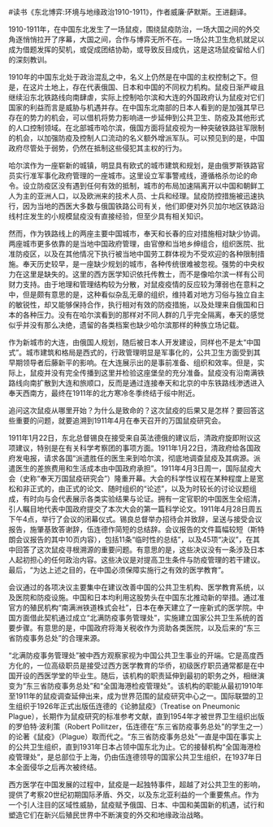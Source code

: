 #读书《东北博弈:环境与地缘政治1910-1911》，作者威廉·萨默斯。王进翻译。

1910-1911年，在中国东北发生了一场鼠疫，围绕鼠疫防治，一场大国之间的外交角逐悄悄拉开了序幕，大国之间，合作与博弈无所不在。一场公共卫生危机就足以成为借题发挥的契机，或促成团结协助，或导致反目成仇，这是这场鼠疫留给人们的深刻教训。

1910年的中国东北处于政治混乱之中，名义上仍然是在中国的主权控制之下。但是，在这片土地上，存在代表俄国、日本和中国的不同权力机构。鼠疫日渐严峻且继续沿东北铁路线向南肆虐，实际上控制哈尔滨和大连的外国政府认为鼠疫对它们国家的利益而言是威胁与机遇并存。在中国东北南部的日本人看到的是加强其早已存在的势力的机会，可以借机将势力影响进一步延伸到公共卫生、防疫及其他形式的人口控制领域。在北部城市哈尔滨，俄国方面将鼠疫视为一种突破铁路驻军限制的机会，以加强防疫及控制人口流动的名义额外增派军队。可以预见到的是，中国政府尽管处于弱势，仍然在抵制这些侵犯其主权的行为。

哈尔滨作为一座崭新的城镇，明显具有欧式的城市建筑和规划，是由俄罗斯铁路官员实行准军事化政府管理的一座城市。这里设立军事警戒线，遵循格杀勿论的命令。设立防疫区没有遇到任何有效的抵制，城市的布局加速隔离开以中国和朝鲜工人为主的亚洲人口，以及欧洲来的技术人员、士兵和经理。鼠疫防控措施被迅速执行，因为当地的西医大多数与俄国铁路公司有关，他们即便对外贝加尔地区铁路沿线村庄发生的小规模鼠疫没有直接经验，但至少具有相关知识。

然而，作为铁路线上的两座主要中国城市，奉天和长春的应对措施相对缺少协调。两座城市更多依靠的是当地中国政府管理，由官僚和当地乡绅组合，组织医院、批准防疫区，以及在其他情况下执行被当地中国劳工群体视为不受欢迎的各种限制措施。奉天历史较早，是一座缺少规划的城市，各种传统很难被忽视。强势的中央权力在这里是缺失的。这里的西方医学知识依托传教士，而不是像哈尔滨一样有公司财力支持。由于地理和管理结构较为分散，对鼠疫疫情的反应较为薄弱也在意料之中，但是颇有意思的是，这种看似杂乱无章的组织，维持着对地方习俗与独立自主的敏锐性，却又能够保持合作，执行相对有效的防疫措施，以及处理来自俄国和日本的各种压力。没有在哈尔滨看到的那样对不同人群的几乎完全隔离，奉天的感觉似乎并没有那么决绝，遗留的各类档案也缺少哈尔滨那样的种族立场记载。

作为新城市的大连，由俄国人规划，随后被日本人开发建设，同样也不是太“中国式”。城市建筑和格局是西式的，行政管理明显是军事化的，公共卫生方面受到其早期领导者后藤新平的影响。在大连展示出的是事前准备、组织和效率。但是，实际上，鼠疫并没有完全传播到这里并检验这座堡垒的充分准备。鼠疫没有沿南满铁路线向南扩散到大连和旅顺口，反而是通过连接奉天和北京的中东铁路线渗透进入奉天西南方，最终在1911年的北方寒冷冬季终结于绥中附近。

追问这次鼠疫从哪里开始？为什么是致命的？这次鼠疫的后果又是怎样？要回答这些重要的问题，就要追溯到1911年4月在奉天召开的万国鼠疫研究会。

1911年1月22日，东北总督锡良在接受来自英法德俄的建议后，清政府旋即附议这项建议，特别是在有关科学考察团的事项方面。1911年1月22日，清政府给各国政府发电报，请求各国“派遣胜任的医生来到哈尔滨，彻底地调查鼠疫及其病源。派遣医生的差旅费用和生活成本由中国政府承担”。1911年4月3日周一，国际鼠疫大会（史称“奉天万国鼠疫研究会”）隆重开幕。大会的科学性议程在某种程度上是宽松和非正式的，由正式的论文、随时组织的“论述”，以及为时较长的讨论议题组成，有时向与会代表展示各类实验结果与论证。拥有一定官职的中国医生全绍清，引人瞩目地代表中国政府提交了本次大会的第一篇科学论文。1911年4月28日周五下午4点，举行了会议的闭幕仪式。锡良总督举办招待会并致辞，呈送与接受会议报告，施肇基致答谢辞，伍连德作简短的总结辞。会议报告的文件篇幅较短（斯特朗会议报告的其中10页内容），包括11条“临时性的总结”，以及45项“决议”，在其中回答了这次鼠疫寻根溯源的重要问题。有意思的是，这些决议没有一条涉及日本人起初担心的任何政治内容。这些决议是对提高卫生条件与防疫管理的若干建议。最后，“为达上述之目的，在中国必须保障实施行之有效的医学教育”。

会议通过的各项决议主要集中在建议改善中国的公共卫生机构、医学教育系统，以及医院和防疫设施。中国和日本均利用这股势头在中国东北推动新的举措。通过准官方的殖民机构“南满洲铁道株式会社”，日本在奉天建立了一座新式的医学院。中国方面借此契机通过成立“北满防疫事务管理处”，实施建立国家公共卫生系统的首要步骤。有意思的是，中国政府将海关税收作为资助各类医院，以及后来的“东三省防疫事务总处”的合理来源。

“北满防疫事务管理处”被中西方观察家视为中国公共卫生事业的开端。它是高度西方化的，一位高级职员是接受过西方医学教育的华侨，初级医疗职员通常都是在中国开设的西医学堂的毕业生。随后，该机构的职责延伸到最初的职务之外，相继演变为“东三省防疫事务总处”和“全国海港检疫管理处”。该机构的职能从最初1910年至1911年的鼠疫调查延伸出来，成为世界范围的鼠疫研究中心之一。国际联盟的卫生组织于1926年正式出版伍连德的《论肺鼠疫》（Treatise on Pneumonic Plague），长期作为鼠疫研究的标准参考文献，直到1954年才被世界卫生组织出版的罗伯特·波利策（Robert Pollitzer，伍连德在“东三省防疫事务总处”的学生之一）的论著《鼠疫》（Plague）取而代之。“东三省防疫事务总处”一直是中国在事实上的公共卫生组织，直到1931年日本占领中国东北为止。它的接替机构“全国海港检疫管理处”，是总部位于上海，仍由伍连德领导的国家公共卫生组织，在1937年日本全面侵华之后再次被终结。

西方医学在中国发展的过程中，鼠疫是一起独特事件，超越了对公共卫生的影响，提供了考察20世纪初期国际矛盾、外交，以及东北亚利益的一个重要焦点。作为一个引人注目的区域性威胁，鼠疫赋予俄国、日本、中国和美国新的机遇，试行和塑造它们在新兴后殖民世界中不断演变的外交和地缘政治战略。